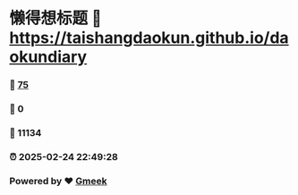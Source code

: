 # 懒得想标题 :link: https://taishangdaokun.github.io/daokundiary 
### :page_facing_up: [75](https://taishangdaokun.github.io/daokundiary/tag.html) 
### :speech_balloon: 0 
### :hibiscus: 11134 
### :alarm_clock: 2025-02-24 22:49:28 
### Powered by :heart: [Gmeek](https://github.com/Meekdai/Gmeek)
